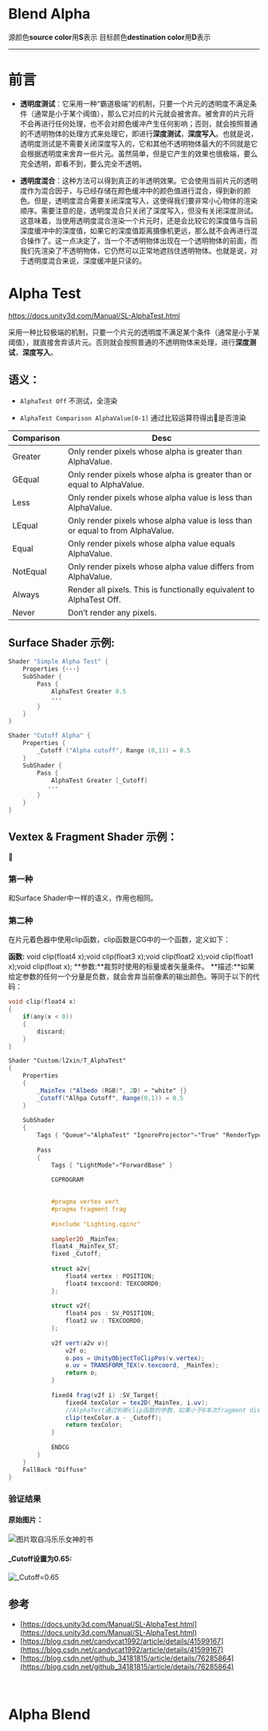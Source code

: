 # Blend Alpha

源颜色**source color**用**S**表示
目标颜色**destination color**用**D**表示
<br/>

---

# 前言
* **透明度测试**：它采用一种“霸道极端”的机制，只要一个片元的透明度不满足条件（通常是小于某个阈值），那么它对应的片元就会被舍弃。被舍弃的片元将不会再进行任何处理，也不会对颜色缓冲产生任何影响；否则，就会按照普通的不透明物体的处理方式来处理它，即进行**深度测试**，**深度写入**。也就是说，透明度测试是不需要关闭深度写入的，它和其他不透明物体最大的不同就是它会根据透明度来舍弃一些片元。虽然简单，但是它产生的效果也很极端，要么完全透明，即看不到，要么完全不透明。

* **透明度混合**：这种方法可以得到真正的半透明效果。它会使用当前片元的透明度作为混合因子，与已经存储在颜色缓冲中的颜色值进行混合，得到新的颜色。但是，透明度混合需要关闭深度写入，这使得我们要非常小心物体的渲染顺序。需要注意的是，透明度混合只关闭了深度写入，但没有关闭深度测试。这意味着，当使用透明度混合渲染一个片元时，还是会比较它的深度值与当前深度缓冲中的深度值，如果它的深度值距离摄像机更远，那么就不会再进行混合操作了。这一点决定了，当一个不透明物体出现在一个透明物体的前面，而我们先渲染了不透明物体，它仍然可以正常地遮挡住透明物体。也就是说，对于透明度混合来说，深度缓冲是只读的。


# Alpha Test

https://docs.unity3d.com/Manual/SL-AlphaTest.html

采用一种比较极端的机制，只要一个片元的透明度不满足某个条件（通常是小于某阈值），就直接舍弃该片元。否则就会按照普通的不透明物体来处理，进行**深度测试**，**深度写入**。
    
## 语义：

* `AlphaTest Off` 不测试，全渲染

* `AlphaTest Comparison AlphaValue[0-1]` 通过比较运算符得出是否渲染

| Comparison | Desc |
|-|-|
| Greater | 	Only render pixels whose alpha is greater than AlphaValue. |
| GEqual  | 	Only render pixels whose alpha is greater than or equal to AlphaValue. |
| Less    | 	Only render pixels whose alpha value is less than AlphaValue. |
| LEqual  | 	Only render pixels whose alpha value is less than or equal to from AlphaValue. |
| Equal   | 	Only render pixels whose alpha value equals AlphaValue. |
| NotEqual| 	Only render pixels whose alpha value differs from AlphaValue. |
| Always  | 	Render all pixels. This is functionally equivalent to AlphaTest Off. |
| Never   | 	Don’t render any pixels. |


## Surface Shader 示例:
``` C
Shader "Simple Alpha Test" {
    Properties {···}
    SubShader {
        Pass {
            AlphaTest Greater 0.5
            ···
        }
    }
}
```
``` C
Shader "Cutoff Alpha" {
    Properties {
        _Cutoff ("Alpha cutoff", Range (0,1)) = 0.5
    }
    SubShader {
        Pass {
            AlphaTest Greater [_Cutoff]
           ···
        }
    }
}
```

## Vextex & Fragment Shader 示例：

### 第一种
和Surface Shader中一样的语义，作用也相同。

### 第二种
在片元着色器中使用clip函数，clip函数是CG中的一个函数，定义如下：

**函数:** void clip(float4 x);void clip(float3 x);void clip(float2 x);void clip(float1 x);void clip(float x);
**参数:**裁剪时使用的标量或者矢量条件。
**描述:**如果给定参数的任何一个分量是负数，就会舍弃当前像素的输出颜色。等同于以下的代码：
``` C
void clip(float4 x)
{
    if(any(x < 0))
    {
        discard;
    }
}
```

``` GLSL
Shader "Custom/l2xin/T_AlphaTest"
{
    Properties 
    {
        _MainTex ("Albedo (RGB)", 2D) = "white" {}
        _Cutoff("Alhpa Cutoff", Range(0,1)) = 0.5
    }
    
    SubShader
    {
        Tags { "Queue"="AlphaTest" "IgnoreProjector"="True" "RenderType"="TransparentCutout"}
        
        Pass
        {
            Tags { "LightMode"="ForwardBase" }
            
            CGPROGRAM

            
            #pragma vertex vert
            #pragma fragment frag
            
            #include "Lighting.cginc"
            
            sampler2D _MainTex;
            float4 _MainTex_ST;
            fixed _Cutoff;            
            
            struct a2v{
                float4 vertex : POSITION;
                float4 texcoord: TEXCOORD0;
            };
            
            struct v2f{
                float4 pos : SV_POSITION;
                float2 uv : TEXCOORD0;
            };
            
            v2f vert(a2v v){
                v2f o;
                o.pos = UnityObjectToClipPos(v.vertex);
                o.uv = TRANSFORM_TEX(v.texcoord, _MainTex);
                return o;
            }
            
            fixed4 frag(v2f i) :SV_Target{
                fixed4 texColor = tex2D(_MainTex, i.uv);
                //AlphaTest通过判断clip函数的参数，如果小于0本次fragment discard.
                clip(texColor.a - _Cutoff);
                return texColor;
            }
        
            ENDCG
        }
    }
	FallBack "Diffuse"
}

```

### 验证结果

#### 原始图片：
   ![图片取自冯乐乐女神的书](/Image/AlphaTestImage.png)

#### _Cutoff设置为0.65:
   ![_Cutoff=0.65](/Image/AlphaTest_001.png)


## 参考
* [https://docs.unity3d.com/Manual/SL-AlphaTest.html](https://docs.unity3d.com/Manual/SL-AlphaTest.html)
* [https://blog.csdn.net/candycat1992/article/details/41599167](https://blog.csdn.net/candycat1992/article/details/41599167)
* [https://blog.csdn.net/github_34181815/article/details/76285864](https://blog.csdn.net/github_34181815/article/details/76285864)

<br>


# Alpha Blend

    
